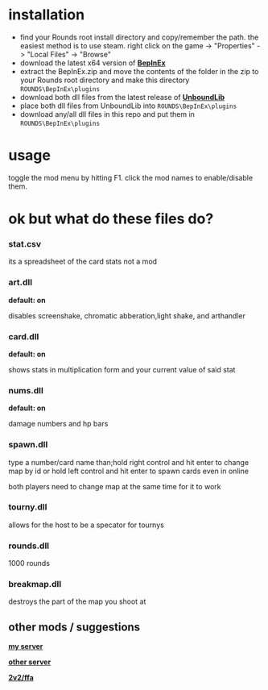 # installation

- find your Rounds root install directory and copy/remember the path. the easiest method is to use steam. right click on the game -> "Properties" -> "Local Files" -> "Browse"
- download the latest x64 version of **[BepInEx](https://github.com/BepInEx/BepInEx/releases)**
- extract the BepInEx.zip and move the contents of the folder in the zip to your Rounds root directory and make this directory `ROUNDS\BepInEx\plugins`
- download both dll files from the latest release of **[UnboundLib](https://github.com/willis81808/UnboundLib/releases)**
- place both dll files from UnboundLib into `ROUNDS\BepInEx\plugins`
- download any/all dll files in this repo and put them in `ROUNDS\BepInEx\plugins`

# usage
toggle the mod menu by hitting F1. click the mod names to enable/disable them.

# ok but what do these files do?

### stat.csv
its a spreadsheet of the card stats not a mod

### art.dll
**default: on**

disables screenshake, chromatic abberation,light shake, and arthandler

### card.dll
**default: on**

shows stats in multiplication form and your current value of said stat

### nums.dll

**default: on**

damage numbers and hp bars

### spawn.dll

type a number/card name than;hold right control and hit enter to change map by id or hold left control and hit enter to spawn cards even in online

both players need to change map at the same time for it to work

### tourny.dll
allows for the host to be a specator for tournys

### rounds.dll
1000 rounds

### breakmap.dll

destroys the part of the map you shoot at

## other mods / suggestions

**[my server](https://discord.gg/Bf94QuB3pT)**

**[other server](https://discord.gg/mGfsTvc53v)**

**[2v2/ffa](https://github.com/olavim/RoundsWithFriends/releases)**

